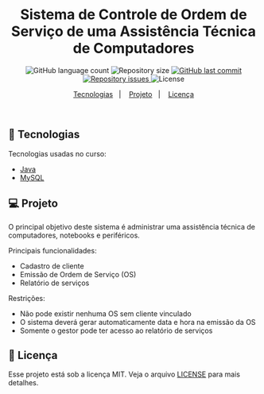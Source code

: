 <h1 align="center">
Sistema de Controle de Ordem de Serviço de uma Assistência Técnica de Computadores
</h1>

<p align="center">
  <img alt="GitHub language count" src="https://img.shields.io/github/languages/count/tassiotfc/sistema-controle-os">

  <img alt="Repository size" src="https://img.shields.io/github/repo-size/tassiotfc/sistema-controle-os">

  <a href="https://github.com/tassiotfc/web-moderno-js/commits/master">
    <img alt="GitHub last commit" src="https://img.shields.io/github/last-commit/tassiotfc/sistema-controle-os">
  </a>

  <a href="https://github.com/tassiotfc/web-moderno-js/issues">
    <img alt="Repository issues" src="https://img.shields.io/github/issues/tassiotfc/sistema-controle-os">
  </a>

  <img alt="License" src="https://img.shields.io/badge/license-MIT-brightgreen">
</p>

<p align="center">
  <a href="#rocket-tecnologias">Tecnologias</a>&nbsp;&nbsp;&nbsp;|&nbsp;&nbsp;&nbsp;
  <a href="#-projeto">Projeto</a>&nbsp;&nbsp;&nbsp;|&nbsp;&nbsp;&nbsp;
  <a href="#memo-licença">Licença</a>
</p>

<br>

## :rocket: Tecnologias

Tecnologias usadas no curso:

- [Java](https://docs.oracle.com/javase/8/docs/technotes/guides/language/index.html)
- [MySQL](https://www.mysql.com/)

## 💻 Projeto

O principal objetivo deste sistema é administrar uma assistência técnica de computadores, notebooks e periféricos.

Principais funcionalidades:

- Cadastro de cliente
- Emissão de Ordem de Serviço (OS)
- Relatório de serviços

Restrições:

- Não pode existir nenhuma OS sem cliente vinculado
- O sistema deverá gerar automaticamente data e hora na emissão da OS
- Somente o gestor pode ter acesso ao relatório de serviços

## :memo: Licença

Esse projeto está sob a licença MIT. Veja o arquivo [LICENSE](LICENSE.md) para mais detalhes.

